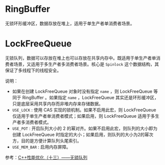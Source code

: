 
# RingBuffer

无锁环形缓冲区，数据存放在堆上，适用于单生产者单消费者场景。



# LockFreeQueue

无锁队列，数据可以存放在堆上也可以存放在共享内存中。既适用于单生产者单消费者场景，又适用于多生产者多消费者场景。核心是 `Spinlock` 这个数据结构，其保证了多线程下的线程安全。

说明：
- 如果在创建 LockFreeQueue 对象时没有指定 `name` ，则 LockFreeQueue 等同于 RingBuffer 。如果指定 `name` ，LockFreeQueue 其实还是环形缓冲区，只是底层采用共享内存而非堆内存来存储数据。
- `USE_LOCK` : 使用 CAS 实现的锁机制。如果不启用此宏，则 LockFreeQueue 仅适用于单生产者单消费者模式；如果启用，则 LockFreeQueue 适用于多生产者多消费者模式。
- `USE_POT` : 开启队列大小的 2 的幂对齐。如果不启用此宏，则队列的大小即为创建 LockFreeQueue 时指定的大小；如果启用，则队列的大小为2的幂次方，目的是方便计算队列头尾索引。
- `USE_MEM_BAR` : 启用内存屏障。


参考：[C++性能优化（十三）——无锁队列](https://blog.51cto.com/quantfabric/2588193)